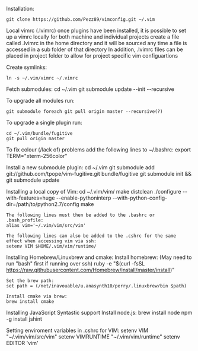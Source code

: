 Installation:
	
	git clone https://github.com/Pezz89/vimconfig.git ~/.vim

Local vimrc (.lvimrc)
    once plugins have been installed, it is possible to set up a vimrc locally for both machine and individual projects
    create a file called .lvimrc in the home directory and it will be sourced any time a file is accessed in a sub folder of that directory
    In addition, .lvimrc files can be placed in project folder to allow for project specific vim configuartions

Create symlinks:
	
	ln -s ~/.vim/vimrc ~/.vimrc

Fetch submodules:
	cd ~/.vim
    git submodule update --init --recursive

To upgrade all modules run:

    git submodule foreach git pull origin master --recursive(?)

To upgrade a single plugin run:

	cd ~/.vim/bundle/fugitive
	git pull origin master

To fix colour (/lack of) problems add the following lines to ~/.bashrc:
    export TERM="xterm-256color"

Install a new submodule plugin:
    cd ~/.vim
    git submodule add git://github.com/tpope/vim-fugitive.git bundle/fugitive
    git submodule init && git submodule update

Installing a local copy of Vim:
    cd ~/.vim/vim/
    make distclean
    ./configure --with-features=huge --enable-pythoninterp --with-python-config-dir=/path/to/python2.7/config
    make

    The following lines must then be added to the .bashrc or .bash_profile:
    alias vim='~/.vim/vim/src/vim'

    The following lines can also be added to the .cshrc for the same effect when accessing vim via ssh:
    setenv VIM $HOME/.vim/vim/runtime/

Installing Homebrew/Linuxbrew and cmake:
    Install homebrew:
    (May need to run "bash" first if running over ssh)
    ruby -e "$(curl -fsSL https://raw.githubusercontent.com/Homebrew/install/master/install)"

    Set the brew path:
    set path = (/net/inavouable/u.anasynth10/perry/.linuxbrew/bin $path)
    
    Install cmake via brew:
    brew install cmake

Installing JavaScript Syntastic support
    Install node.js:
    brew install node
    npm -g install jshint

Setting enviroment variables in .cshrc for VIM:
    setenv VIM "~/.vim/vim/src/vim"
    setenv VIMRUNTIME "~/.vim/vim/runtime"
    setenv EDITOR 'vim'
